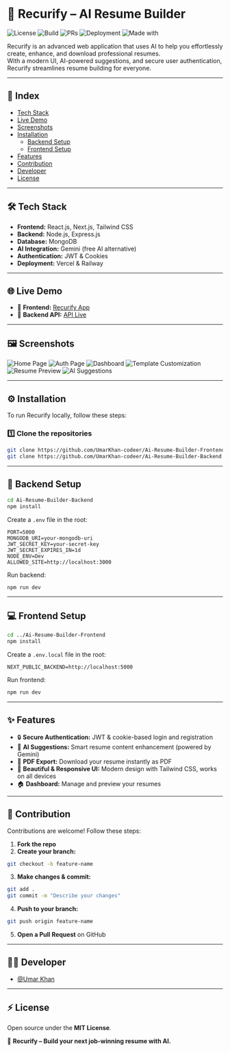 
# 🧠 Recurify – AI Resume Builder

![License](https://img.shields.io/badge/License-MIT-green.svg)
![Build](https://img.shields.io/badge/Build-Passing-brightgreen.svg)
![PRs](https://img.shields.io/badge/PRs-Welcome-blue.svg)
![Deployment](https://img.shields.io/badge/Deployed-Vercel%20%26%20Railway-blueviolet)
![Made with](https://img.shields.io/badge/Made%20with-❤️-red)

Recurify is an advanced web application that uses AI to help you effortlessly create, enhance, and download professional resumes.  
With a modern UI, AI-powered suggestions, and secure user authentication, Recurify streamlines resume building for everyone.

---

## 📌 Index

- [Tech Stack](#-tech-stack)
- [Live Demo](#-live-demo)
- [Screenshots](#-screenshots)
- [Installation](#️-installation)
  - [Backend Setup](#-backend-setup)
  - [Frontend Setup](#-frontend-setup)
- [Features](#-features)
- [Contribution](#-contribution)
- [Developer](#-developer)
- [License](#-license)

---

## 🛠 Tech Stack

- **Frontend:** React.js, Next.js, Tailwind CSS
- **Backend:** Node.js, Express.js
- **Database:** MongoDB
- **AI Integration:** Gemini (free AI alternative)
- **Authentication:** JWT & Cookies
- **Deployment:** Vercel & Railway

---

## 🌐 Live Demo

- 🔗 **Frontend:** [Recurify App](https://ai-resume-builder-nine-pi.vercel.app/)
- 🔗 **Backend API:** [API Live](https://ai-reume-builder-backend-production.up.railway.app)

---

## 🖼 Screenshots

![Home Page](./screenshots/Home.PNG)
![Auth Page](./screenshots/auth-page.png)
![Dashboard](./screenshots/dashboard.png)
![Template Customization](./screenshots/ThemeCust.png)
![Resume Preview](./screenshots/resume-preview.PNG)
![AI Suggestions](./screenshots/AISuggestions.png)

---

## ⚙️ Installation

To run Recurify locally, follow these steps:

### 1️⃣ Clone the repositories

```bash
git clone https://github.com/UmarKhan-codeer/Ai-Resume-Builder-Frontend.git
git clone https://github.com/UmarKhan-codeer/Ai-Resume-Builder-Backend.git
```

---

## 🔧 Backend Setup

```bash
cd Ai-Resume-Builder-Backend
npm install
```

Create a `.env` file in the root:

```env
PORT=5000
MONGODB_URI=your-mongodb-uri
JWT_SECRET_KEY=your-secret-key
JWT_SECRET_EXPIRES_IN=1d
NODE_ENV=Dev
ALLOWED_SITE=http://localhost:3000
```

Run backend:

```bash
npm run dev
```

---

## 💻 Frontend Setup

```bash
cd ../Ai-Resume-Builder-Frontend
npm install
```

Create a `.env.local` file in the root:

```env
NEXT_PUBLIC_BACKEND=http://localhost:5000
```

Run frontend:

```bash
npm run dev
```

---

## ✨ Features

- 🔒 **Secure Authentication:** JWT & cookie-based login and registration
- 🧠 **AI Suggestions:** Smart resume content enhancement (powered by Gemini)
- 📄 **PDF Export:** Download your resume instantly as PDF
- 🎨 **Beautiful & Responsive UI:** Modern design with Tailwind CSS, works on all devices
- 🏠 **Dashboard:** Manage and preview your resumes

---

## 🤝 Contribution

Contributions are welcome! Follow these steps:

1. **Fork the repo**
2. **Create your branch:**
```bash
git checkout -b feature-name
```
3. **Make changes & commit:**
```bash
git add .
git commit -m "Describe your changes"
```
4. **Push to your branch:**
```bash
git push origin feature-name
```
5. **Open a Pull Request** on GitHub

---

## 👨‍💻 Developer

- [@Umar Khan](https://github.com/UmarKhan-codeer)

---

## ⚡ License

Open source under the **MIT License**.

🚀 **Recurify – Build your next job-winning resume with AI.**
